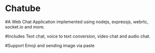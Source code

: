 # Chatube
#A Web Chat Application implemented using nodejs, expressjs, webrtc, socket.io and more.

#Includes Text chat, voice to text conversion, video chat and audio chat. 

#Support Emoji and sending image via paste

